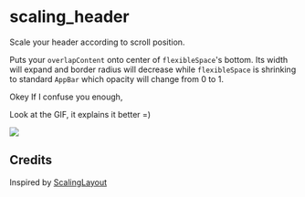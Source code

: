 # scaling_header

Scale your header according to scroll position.

Puts your `overlapContent` onto center of
`flexibleSpace`'s bottom. Its width will expand and border radius will decrease
while `flexibleSpace` is shrinking to standard `AppBar` which opacity
will change from 0 to 1.

Okey If I confuse you enough,

Look at the GIF, it explains it better =)

![](art/scaling_header.gif)

## Credits

Inspired by [ScalingLayout](https://github.com/iammert/ScalingLayout)

